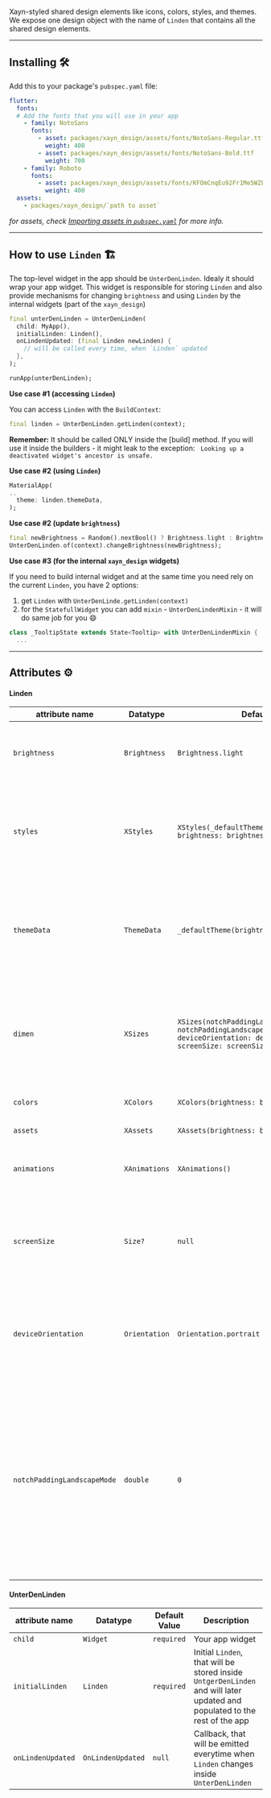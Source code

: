 Xayn-styled shared design elements like icons, colors, styles, and themes.
We expose one design object with the name of `Linden` that contains all the shared design elements.

----------

## Installing :hammer_and_wrench:

Add this to your package's `pubspec.yaml` file:
```yaml
flutter:
  fonts:
  # Add the fonts that you will use in your app
    - family: NotoSans
      fonts:
        - asset: packages/xayn_design/assets/fonts/NotoSans-Regular.ttf
          weight: 400
        - asset: packages/xayn_design/assets/fonts/NotoSans-Bold.ttf
          weight: 700
    - family: Roboto
      fonts:
        - asset: packages/xayn_design/assets/fonts/KFOmCnqEu92Fr1Me5WZLCzYlKw.ttf
          weight: 400
  assets:
    - packages/xayn_design/`path to asset` 
```

_for assets, check [Importing assets in `pubspec.yaml`](#troubleshooting-thinking) for more info._

----------

## How to use `Linden` :building_construction:

The top-level widget in the app should be `UnterDenLinden`. Idealy it should wrap your app widget.
This widget is responsible for storing `Linden` and also provide mechanisms for changing `brightness` 
and using `Linden` by the internal widgets (part of the `xayn_design`) 

```dart
final unterDenLinden = UnterDenLinden(
  child: MyApp(),
  initialLinden: Linden(),
  onLindenUpdated: (final Linden newLinden) {
    // will be called every time, when `Linden` updated
  },
);

runApp(unterDenLinden);
```

**Use case #1 (accessing `Linden`)**

You can access `Linden` with the `BuildContext`:
```dart
final linden = UnterDenLinden.getLinden(context);
```
**Remember:**
It should be called ONLY inside the [build] method.
If you will use it inside the builders - it might leak to the exception:
``` Looking up a deactivated widget's ancestor is unsafe.```

**Use case #2 (using `Linden`)**
```dart
MaterialApp(
..
  theme: linden.themeData,
);
```

**Use case #2 (update `brightness`)**
```dart
final newBrightness = Random().nextBool() ? Brightness.light : Brightness.dark;
UnterDenLinden.of(context).changeBrightness(newBrightness);
```

**Use case #3 (for the internal `xayn_design` widgets)**

If you need to build internal widget and at the same time you need rely on the current `Linden`,
you have 2 options:
1. get `Linden` with `UnterDenLinde.getLinden(context)`
2. for the `StatefullWidget` you can add `mixin` - `UnterDenLindenMixin` - it will do same job for you :smile:

```dart
class _TooltipState extends State<Tooltip> with UnterDenLindenMixin {
  ...
```



----------

## Attributes :gear:

#### Linden

| attribute name                | Datatype      | Default Value                                                                                                                 | Description   |
| --                            | --            | --                                                                                                                            | --    |
| `brightness`                  | `Brightness`  | `Brightness.light`                                                                                                            | Responsible for switching theme from light to dark and vise versa.    |
| `styles`                      | `XStyles`     | `XStyles(_defaultTheme(brightness).textTheme, brightness: brightness,)`                                                       | Responsible for `TextStyles` in the app as well as any other shared `Material` style we use in the design system.     |
| `themeData`                   | `ThemeData`   | `_defaultTheme(brightness, styles: styles)`                                                                                   | Provides theme configuration for `Linden` and in case nothing is passed, the private defaultTheme is used.    |
| `dimen`                       | `XSizes`      | `XSizes(notchPaddingLandscapeMode: notchPaddingLandscapeMode, deviceOrientation: deviceOrientation, screenSize: screenSize,)` | All the dimensions is the responsibility of `dimen`. It's dependent on the configuration pf `XSizes` class.    |
| `colors`                      | `XColors`     | `XColors(brightness: brightness)`                                                                                             | The shared colors configuration.  |
| `assets`                      | `XAssets`     | `XAssets(brightness: brightness)`                                                                                             | Assets' configuration.    |
| `animations`                  | `XAnimations` | `XAnimations()`                                                                                                               | Animations' parameters, mostly `duration`s, configurations.   |
| `screenSize`                  | `Size?`       | `null`                                                                                                                        | Responsible for the screen size and eventually updates the `XSizes` instance, `dimen`, when altered.  |
| `deviceOrientation`           | `Orientation` | `Orientation.portrait`                                                                                                        | Passes the state of the device orientation and updates the `XSizes` instance, `dimen`, when altered.  |
| `notchPaddingLandscapeMode`   | `double`      | `0`                                                                                                                           | When in landscape mode, regardless of the orientation; left or right, if there is a notch both `padding.right` and `padding.left` return the notch padding value. It updates the `XSizes` instance, `dimen`, when altered.    |

#### UnterDenLinden

| attribute name    | Datatype          | Default Value | Description   |
| --                | --                | --            | --    |
| `child`           | `Widget`          | `required`    | Your app widget   |
| `initialLinden`   | `Linden`          | `required`    | Initial `Linden`, that will be stored inside `UntgerDenLinden` and will later updated and populated to the rest of the app |
| `onLindenUpdated` | `OnLindenUpdated` | `null`        | Callback, that will be emitted everytime when `Linden` changes inside `UnterDenLinden`    |
